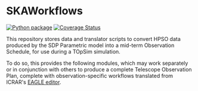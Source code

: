 # SKAWorkflows
[![Python package](https://github.com/top-sim/skaworkflows/actions/workflows/run-unittests.yml/badge.svg)](https://github.com/top-sim/skaworkflows/actions/workflows/run-unittests.yml) [![Coverage Status](https://coveralls.io/repos/github/top-sim/skaworkflows/badge.svg?branch=master)](https://coveralls.io/github/top-sim/skaworkflows?branch=master)


This repository stores data and translator scripts to convert HPSO data produced  by the SDP Parametric model into a mid-term Observation Schedule, for use during a TOpSim simulation. 
 
   
To do so, this provides the following modules, which may work separately or in conjunction with others to produce a complete Telescope Observation Plan, complete with observation-specific workflows translated from ICRAR's [EAGLE editor](http://eagle.icrar.org). 

   

